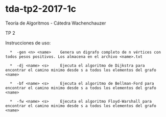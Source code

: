 # tda-tp2-2017-1c

Teoría de Algoritmos - Cátedra Wachenchauzer

TP 2

Instrucciones de uso:

      *  -gen <n> <name>    Genera un digrafo completo de n vértices con todos pesos positivos. Los almacena en el archivo <name>.txt

      *  -dj <name> <s>     Ejecuta el algoritmo de Dijkstra para encontrar el camino minimo desde s a todos los elementos del grafo <name>

      *  -bf <name> <s>     Ejecuta el algoritmo de Bellman-Ford para encontrar el camino minimo desde s a todos los elementos del grafo <name>

      *  -fw <name> <s>     Ejecuta el algoritmo Floyd-Warshall para encontrar el camino minimo desde s a todos los elementos del grafo <name>
